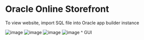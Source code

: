 # Oracle Online Storefront

To view website, import SQL file into Oracle app builder instance

![image](https://user-images.githubusercontent.com/49925170/234392621-d07c9eff-aba9-4993-9d86-8eac6724f6d2.png)
![image](https://user-images.githubusercontent.com/49925170/234392715-8c30c53a-201a-4fe4-a7ee-80116fefc59d.png)
![image](https://user-images.githubusercontent.com/49925170/234392762-77c59a14-c1e1-4572-a7ee-0df86ed54db5.png)
![image](https://user-images.githubusercontent.com/49925170/234392909-6568bdec-2d07-46d4-88e0-0f00c2cbff83.png)
^ GUI
